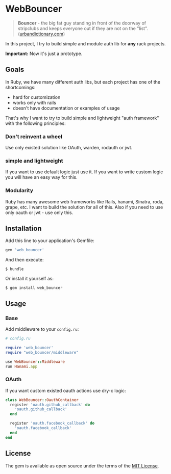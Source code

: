# WebBouncer

> **Bouncer** - the big fat guy standing in front of the doorway of stripclubs and keeps everyone out if they are not on the "list". ([urbandictionary.com](http://www.urbandictionary.com/define.php?term=bouncer))

In this project, I try to build simple and module auth lib for **any** rack projects.

**Important:** Now it's just a prototype.

## Goals
In Ruby, we have many different auth libs, but each project has one of the shortcomings:

* hard for customization
* works only with rails
* doesn't have documentation or examples of usage

That's why I want to try to build simple and lightweight "auth framework" with the following principles:

### Don't reinvent a wheel
Use only existed solution like OAuth, warden, rodauth or jwt.

### simple and lightweight
If you want to use default logic just use it. If you want to write custom logic you will have an easy way for this.

### Modularity
Ruby has many awesome web frameworks like Rails, hanami, Sinatra, roda, grape, etc. I want to build the solution for all of this. Also if you need to use only oauth or jwt - use only this.

## Installation

Add this line to your application's Gemfile:

```ruby
gem 'web_bouncer'
```

And then execute:

    $ bundle

Or install it yourself as:

    $ gem install web_bouncer

## Usage
### Base

Add middleware to your `config.ru`:
```ruby
# config.ru

require 'web_bouncer'
require "web_bouncer/middleware"

use WebBouncer::Middleware
run Hanami.app
```

### OAuth

If you want custom existed oauth actions use dry-c logic:
```ruby
class WebBouncer::OauthContainer
  register 'oauth.github_callback' do
    'oauth.github_callback'
  end

  register 'oauth.facebook_callback' do
    'oauth.facebook_callback'
  end
end
```

## License

The gem is available as open source under the terms of the [MIT License](http://opensource.org/licenses/MIT).

